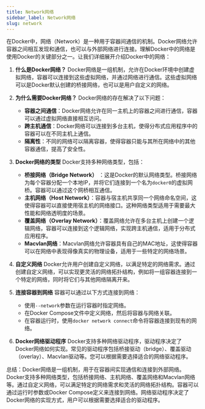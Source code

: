 ```yaml
---
title: Network网络
sidebar_label: Network网络
slug: network
---
```


在Docker中，网络（Network）是一种用于容器间通信的机制。Docker网络允许容器之间相互发现和通信，也可以与外部网络进行连接。理解Docker中的网络是使用Docker的关键部分之一。让我们详细展开介绍Docker中的网络：

1. **什么是Docker网络？**
   Docker网络是一组机制，允许在Docker环境中创建虚拟网络，容器可以连接到这些虚拟网络，并通过网络进行通信。这些虚拟网络可以是Docker默认创建的桥接网络，也可以是用户自定义的网络。

2. **为什么需要Docker网络？**
   Docker网络的存在解决了以下问题：
    - **容器之间通信**：Docker网络允许在同一主机上的容器之间进行通信，容器可以通过虚拟网络直接相互访问。
    - **跨主机通信**：Docker网络可以连接到多台主机，使得分布式应用程序中的容器可以在不同主机上通信。
    - **隔离性**：不同的网络可以隔离容器，使得容器只能与其所在网络中的其他容器通信，提高了安全性。

3. **Docker网络的类型**
   Docker支持多种网络类型，包括：
    - **桥接网络（Bridge Network）**
      ：这是Docker的默认网络类型。桥接网络为每个容器分配一个本地IP，并将它们连接到一个名为`docker0`的虚拟网桥。容器可以通过这个网桥相互通信。
    - **主机网络（Host Network）**：容器与宿主机共享同一个网络命名空间，这使得容器可以直接使用宿主机的网络接口。这种网络类型适用于需要最大性能和网络透明度的场景。
    - **覆盖网络（Overlay Network）**：覆盖网络允许在多台主机上创建一个逻辑网络，容器可以连接到这个逻辑网络，实现跨主机通信，适用于分布式应用程序。
    - **Macvlan网络**：Macvlan网络允许容器具有自己的MAC地址，这使得容器可以在网络中表现得像真实的物理设备，适用于一些特定的网络场景。

4. **自定义网络**
   Docker允许用户创建自定义网络，以满足特定的网络需求。通过创建自定义网络，可以实现更灵活的网络拓扑结构，例如将一组容器连接到一个特定的网络，同时将它们与其他网络隔离开来。

5. **连接容器到网络**
   容器可以通过以下方式连接到网络：
    - 使用`--network`参数在运行容器时指定网络。
    - 在Docker Compose文件中定义网络，然后将容器与网络关联。
    - 在容器运行时，使用`docker network connect`命令将容器连接到现有的网络。

6. **Docker网络驱动程序**
   Docker支持多种网络驱动程序，驱动程序决定了Docker网络如何实现。常见的驱动程序包括桥接驱动（bridge）、覆盖驱动（overlay）、Macvlan驱动等。您可以根据需要选择适合的网络驱动程序。

总结：Docker网络是一组机制，用于在容器间实现通信和连接到外部网络。Docker支持多种网络类型，包括桥接网络、主机网络、覆盖网络和Macvlan网络等。通过自定义网络，可以满足特定的网络需求和灵活的网络拓扑结构。容器可以通过运行时参数或Docker
Compose定义来连接到网络。网络驱动程序决定了Docker网络的实现方式，用户可以根据需要选择适合的驱动程序。

